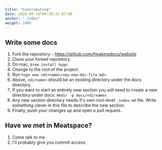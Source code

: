 ```yaml
---
title: "Contributing"
date: 2018-09-18T00:19:23-07:00
anchor: "_index"
weight: 1000
---
```


## Write some docs

1. Fork the repository - https://github.com/freakingdocs/website
1. Clone your forked repository.
1. On mac, `brew install hugo`.
1. Change to the root of the project.
1. Run `hugo new <dirname>/<my-new-doc-file.md>`.
1. Above, `<dirname>` should be an existing directory under the docs directory.
1. If you want to start an entirely new section you will need to create a new directory under docs: `mkdir -p docs/<dirname>`.
1. Any new section directory needs it's own root-level `_index.md` file. Write something clever in this file to describe the new section.
1. Finally, push your changes up and open a pull request.

## Have we met in Meatspace?

1. Come talk to me
1. I'll probably give you commit access